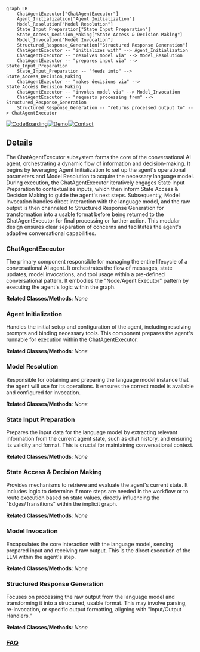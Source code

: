 ```mermaid
graph LR
    ChatAgentExecutor["ChatAgentExecutor"]
    Agent_Initialization["Agent Initialization"]
    Model_Resolution["Model Resolution"]
    State_Input_Preparation["State Input Preparation"]
    State_Access_Decision_Making["State Access & Decision Making"]
    Model_Invocation["Model Invocation"]
    Structured_Response_Generation["Structured Response Generation"]
    ChatAgentExecutor -- "initializes with" --> Agent_Initialization
    ChatAgentExecutor -- "resolves model via" --> Model_Resolution
    ChatAgentExecutor -- "prepares input via" --> State_Input_Preparation
    State_Input_Preparation -- "feeds into" --> State_Access_Decision_Making
    ChatAgentExecutor -- "makes decisions via" --> State_Access_Decision_Making
    ChatAgentExecutor -- "invokes model via" --> Model_Invocation
    ChatAgentExecutor -- "requests processing from" --> Structured_Response_Generation
    Structured_Response_Generation -- "returns processed output to" --> ChatAgentExecutor
```

[![CodeBoarding](https://img.shields.io/badge/Generated%20by-CodeBoarding-9cf?style=flat-square)](https://github.com/CodeBoarding/GeneratedOnBoardings)[![Demo](https://img.shields.io/badge/Try%20our-Demo-blue?style=flat-square)](https://www.codeboarding.org/demo)[![Contact](https://img.shields.io/badge/Contact%20us%20-%20contact@codeboarding.org-lightgrey?style=flat-square)](mailto:contact@codeboarding.org)

## Details

The ChatAgentExecutor subsystem forms the core of the conversational AI agent, orchestrating a dynamic flow of information and decision-making. It begins by leveraging Agent Initialization to set up the agent's operational parameters and Model Resolution to acquire the necessary language model. During execution, the ChatAgentExecutor iteratively engages State Input Preparation to contextualize inputs, which then inform State Access & Decision Making to guide the agent's next steps. Subsequently, Model Invocation handles direct interaction with the language model, and the raw output is then channeled to Structured Response Generation for transformation into a usable format before being returned to the ChatAgentExecutor for final processing or further action. This modular design ensures clear separation of concerns and facilitates the agent's adaptive conversational capabilities.

### ChatAgentExecutor
The primary component responsible for managing the entire lifecycle of a conversational AI agent. It orchestrates the flow of messages, state updates, model invocations, and tool usage within a pre-defined conversational pattern. It embodies the "Node/Agent Executor" pattern by executing the agent's logic within the graph.


**Related Classes/Methods**: _None_

### Agent Initialization
Handles the initial setup and configuration of the agent, including resolving prompts and binding necessary tools. This component prepares the agent's runnable for execution within the ChatAgentExecutor.


**Related Classes/Methods**: _None_

### Model Resolution
Responsible for obtaining and preparing the language model instance that the agent will use for its operations. It ensures the correct model is available and configured for invocation.


**Related Classes/Methods**: _None_

### State Input Preparation
Prepares the input data for the language model by extracting relevant information from the current agent state, such as chat history, and ensuring its validity and format. This is crucial for maintaining conversational context.


**Related Classes/Methods**: _None_

### State Access & Decision Making
Provides mechanisms to retrieve and evaluate the agent's current state. It includes logic to determine if more steps are needed in the workflow or to route execution based on state values, directly influencing the "Edges/Transitions" within the implicit graph.


**Related Classes/Methods**: _None_

### Model Invocation
Encapsulates the core interaction with the language model, sending prepared input and receiving raw output. This is the direct execution of the LLM within the agent's step.


**Related Classes/Methods**: _None_

### Structured Response Generation
Focuses on processing the raw output from the language model and transforming it into a structured, usable format. This may involve parsing, re-invocation, or specific output formatting, aligning with "Input/Output Handlers."


**Related Classes/Methods**: _None_



### [FAQ](https://github.com/CodeBoarding/GeneratedOnBoardings/tree/main?tab=readme-ov-file#faq)